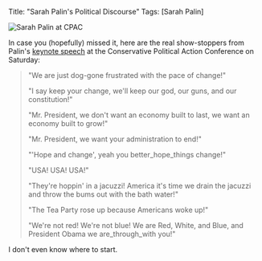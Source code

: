 Title: "Sarah Palin&#39;s Political Discourse"
Tags: [Sarah Palin]

![Sarah Palin at CPAC](/media/uploads/uploads/sarah-palin-cpac-ap-cropped-proto-custom_28_big.jpeg)

In case you (hopefully) missed it, here are the real show-stoppers from
Palin's [keynote speech](http://www.youtube.com/watch?v=qQ6sXNSgQtY) at the
Conservative Political Action Conference on Saturday:

> "We are just dog-gone frustrated with the pace of change!"
>
> "I say keep your change, we'll keep our god, our guns, and our
constitution!"
>
> "Mr. President, we don't want an economy built to last, we want an economy
built to grow!"
>
> "Mr. President, we want your administration to end!"
>
> "'Hope and change', yeah you
better_hope_things change!"
>
> "USA! USA! USA!"
>
> "They're hoppin' in a jacuzzi! America it's time we drain
the jacuzzi and throw the bums out with the bath water!"
>
> "The Tea Party rose up because Americans woke up!"
>
> "We're not red! We're not blue! We are
Red, White, and Blue, and President Obama we
are_through_with you!"

I don't even know where to start.

